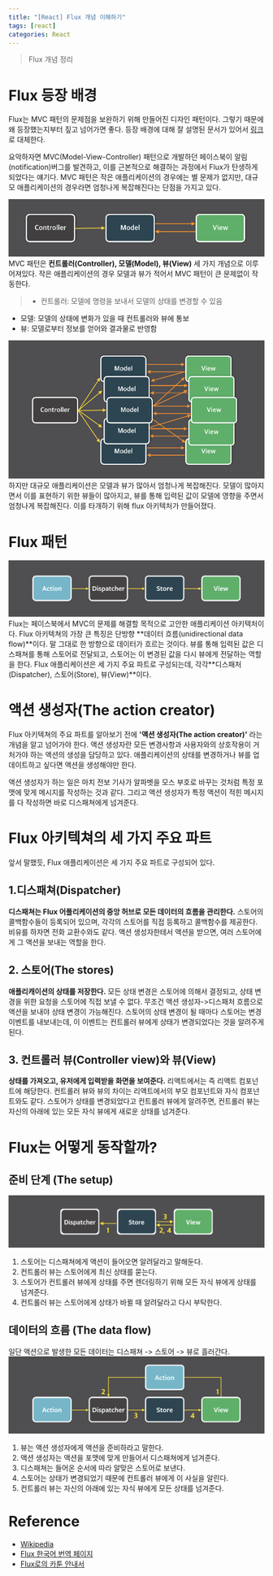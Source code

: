 ```yaml
---
title: "[React] Flux 개념 이해하기"
tags: [react]
categories: React
---
```


> Flux 개념 정리

# Flux 등장 배경

Flux는 MVC 패턴의 문제점을 보완하기 위해 만들어진 디자인 패턴이다. 그렇기 때문에 왜 등장했는지부터 짚고 넘어가면 좋다. 등장 배경에 대해 잘 설명된 문서가 있어서 [링크](https://bestalign.github.io/2015/10/06/cartoon-guide-to-flux/)로 대체한다.

요악하자면 MVC(Model-View-Controller) 패턴으로 개발하던 페이스북이 알림(notification)버그를 발견하고, 이를 근본적으로 해결하는 과정에서 Flux가 탄생하게 되었다는 얘기다. MVC 패턴은 작은 애플리케이션의 경우에는 별 문제가 없지만, 대규모 애플리케이션의 경우라면 엄청나게 복잡해진다는 단점을 가지고 있다.

![mvc](/images/react-flux/flux-mvc-1.png)
MVC 패턴은 **컨트롤러(Controller), 모델(Model), 뷰(View)** 세 가지 개념으로 이루어져있다. 작은 애플리케이션의 경우 모델과 뷰가 적어서 MVC 패턴이 큰 문제없이 작동한다.

> - 컨트롤러: 모델에 명령을 보내서 모델의 상태를 변경할 수 있음

- 모델: 모델의 상태에 변화가 있을 때 컨트롤러와 뷰에 통보
- 뷰: 모델로부터 정보를 얻어와 결과물로 반영함

![mvc](/images/react-flux/flux-mvc-2.png)
하지만 대규모 애플리케이션은 모델과 뷰가 많아서 엄청나게 복잡해진다. 모델이 많아지면서 이를 표현하기 위한 뷰들이 많아지고, 뷰를 통해 입력된 값이 모델에 영향을 주면서 엄청나게 복잡해진다. 이를 타개하기 위해 flux 아키텍처가 만들어졌다.

# Flux 패턴

![flux](/images/react-flux/flux-1.png)
Flux는 페이스북에서 MVC의 문제를 해결할 목적으로 고안한 애플리케이션 아키텍처이다. Flux 아키텍쳐의 가장 큰 특징은 단방향 **데이터 흐름(unidirectional data flow)**이다. 말 그대로 한 방향으로 데이터가 흐르는 것이다. 뷰를 통해 입력된 값은 디스패쳐를 통해 스토어로 전달되고, 스토어는 이 변경된 값을 다시 뷰에게 전달하는 역할을 한다. Flux 애플리케이션은 세 가지 주요 파트로 구성되는데, 각각 ​**디스패처(Dispatcher), 스토어(Store), 뷰(View)**이다.

# 액션 생성자(The action creator)

Flux 아키텍쳐의 주요 파트를 알아보기 전에 **'액션 생성자(The action creator)'** 라는 개념을 알고 넘어가야 한다. 액션 생성자란 모든 변경사항과 사용자와의 상호작용이 거처가야 하는 액션의 생성을 담당하고 있다. 애플리케이션의 상태를 변경하거나 뷰를 업데이트하고 싶다면 액션을 생성해야만 한다.

액션 생성자가 하는 일은 마치 전보 기사가 알파벳을 모스 부호로 바꾸는 것처럼 특정 포맷에 맞게 메시지를 작성하는 것과 같다. 그리고 액션 생성자가 특정 액션이 적힌 메시지를 다 작성하면 바로 디스패쳐에게 넘겨준다.

# Flux 아키텍쳐의 세 가지 주요 파트

앞서 말했듯, Flux 애플리케이션은 세 가지 주요 파트로 구성되어 있다.

## 1.디스패쳐(Dispatcher)

**디스패쳐는 Flux 어플리케이션의 중앙 허브로 모든 데이터의 흐름을 관리한다.** 스토어의 콜백함수들이 등록되어 있으며, 각각의 스토어를 직접 등록하고 콜백함수를 제공한다. 비유를 하자면 전화 교환수와도 같다. 액션 생성자한테서 액션을 받으면, 여러 스토어에게 그 액션을 보내는 역할을 한다.

## 2. 스토어(The stores)

**애플리캐이션의 상태를 저장한다.** 모든 상태 변경은 스토어에 의해서 결정되고, 상태 변경을 위한 요청을 스토어에 직접 보낼 수 없다. 무조건 액션 생성자->디스패처 흐름으로 액션을 보내야 상태 변경이 가능해진다. 스토어의 상태 변경이 될 때마다 스토어는 변경 이벤트를 내보내는데, 이 이벤트는 컨트롤러 뷰에게 상태가 변경되었다는 것을 알려주게 된다.

## 3. 컨트롤러 뷰(Controller view)와 뷰(View)

**상태를 가져오고, 유저에게 입력받을 화면을 보여준다.** 리액트에서는 즉 리액트 컴포넌트에 해당한다. 컨트롤러 뷰와 뷰의 차이는 리액트에서의 부모 컴포넌트와 자식 컴포넌트와도 같다. 스토어가 상태를 변경되었다고 컨트롤러 뷰에게 알려주면, 컨트롤러 뷰는 자신의 아래에 있는 모든 자식 뷰에게 새로운 상태를 넘겨준다.

# Flux는 어떻게 동작할까?

## 준비 단계 (The setup)

![flux](/images/react-flux/flux-2.png)

1. 스토어는 디스패쳐에게 액션이 들어오면 알려달라고 말해둔다.
2. 컨트롤러 뷰는 스토어에게 최신 상태를 묻는다.
3. 스토어가 컨트롤러 뷰에게 상태를 주면 렌더링하기 위해 모든 자식 뷰에게 상태를 넘겨준다.
4. 컨트롤러 뷰는 스토어에게 상태가 바뀔 때 알려달라고 다시 부탁한다.

## 데이터의 흐름 (The data flow)

일단 액션으로 발생한 모든 데이터는 디스패쳐 -> 스토어 -> 뷰로 흘러간다.
![flux](/images/react-flux/flux-3.png)

1. 뷰는 액션 생성자에게 액션을 준비하라고 말한다.
2. 액션 생성자는 액션을 포맷에 맞게 만들어서 디스패쳐에게 넘겨준다.
3. 디스패쳐는 들어온 순서에 따라 알맞은 스토어로 보낸다.
4. 스토어는 상태가 변경되었기 때문에 컨트롤러 뷰에게 이 사실을 알린다.
5. 컨트롤러 뷰는 자신의 아래에 있는 자식 뷰에게 모든 상태를 넘겨준다.

# Reference

- [Wikipedia](https://ko.wikipedia.org/wiki/%EB%AA%A8%EB%8D%B8-%EB%B7%B0-%EC%BB%A8%ED%8A%B8%EB%A1%A4%EB%9F%AC)
- [Flux 한국어 번역 페이지](http://haruair.github.io/flux/)
- [Flux로의 카툰 안내서](https://bestalign.github.io/2015/10/06/cartoon-guide-to-flux/)
